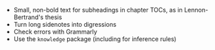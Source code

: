 - Small, non-bold text for subheadings in chapter TOCs, as in Lennon-Bertrand's
  thesis
- Turn long sidenotes into digressions
- Check errors with Grammarly
- Use the `knowledge` package (including for inference rules)